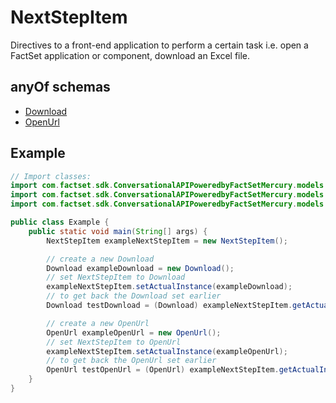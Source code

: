 

# NextStepItem

Directives to a front-end application to perform a certain task i.e. open a FactSet application or component, download an Excel file. 

## anyOf schemas
* [Download](Download.md)
* [OpenUrl](OpenUrl.md)

## Example
```java
// Import classes:
import com.factset.sdk.ConversationalAPIPoweredbyFactSetMercury.models.NextStepItem;
import com.factset.sdk.ConversationalAPIPoweredbyFactSetMercury.models.Download;
import com.factset.sdk.ConversationalAPIPoweredbyFactSetMercury.models.OpenUrl;

public class Example {
    public static void main(String[] args) {
        NextStepItem exampleNextStepItem = new NextStepItem();

        // create a new Download
        Download exampleDownload = new Download();
        // set NextStepItem to Download
        exampleNextStepItem.setActualInstance(exampleDownload);
        // to get back the Download set earlier
        Download testDownload = (Download) exampleNextStepItem.getActualInstance();

        // create a new OpenUrl
        OpenUrl exampleOpenUrl = new OpenUrl();
        // set NextStepItem to OpenUrl
        exampleNextStepItem.setActualInstance(exampleOpenUrl);
        // to get back the OpenUrl set earlier
        OpenUrl testOpenUrl = (OpenUrl) exampleNextStepItem.getActualInstance();
    }
}
```


